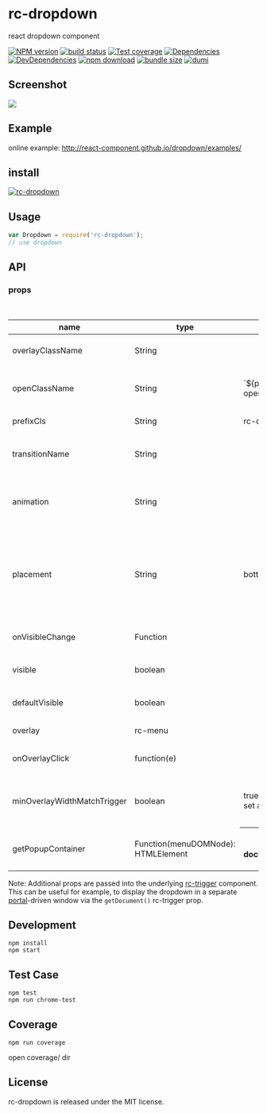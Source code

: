 # rc-dropdown 

react dropdown component

[![NPM version][npm-image]][npm-url]
[![build status][travis-image]][travis-url]
[![Test coverage][coveralls-image]][coveralls-url]
[![Dependencies][david-image]][david-url]
[![DevDependencies][david-dev-image]][david-dev-url]
[![npm download][download-image]][download-url]
[![bundle size][bundlephobia-image]][bundlephobia-url]
[![dumi][dumi-image]][dumi-url]

[npm-image]: http://img.shields.io/npm/v/rc-dropdown.svg?style=flat-square
[npm-url]: http://npmjs.org/package/rc-dropdown
[travis-image]: https://img.shields.io/travis/react-component/dropdown.svg?style=flat-square
[travis-url]: https://travis-ci.org/react-component/dropdown
[coveralls-image]: https://img.shields.io/coveralls/react-component/dropdown.svg?style=flat-square
[coveralls-url]: https://coveralls.io/r/react-component/dropdown?branch=master
[david-url]: https://david-dm.org/react-component/dropdown
[david-image]: https://david-dm.org/react-component/dropdown/status.svg?style=flat-square
[david-dev-url]: https://david-dm.org/react-component/dropdown?type=dev
[david-dev-image]: https://david-dm.org/react-component/dropdown/dev-status.svg?style=flat-square
[download-image]: https://img.shields.io/npm/dm/rc-dropdown.svg?style=flat-square
[download-url]: https://npmjs.org/package/rc-dropdown
[bundlephobia-url]: https://bundlephobia.com/result?p=rc-dropdown
[bundlephobia-image]: https://badgen.net/bundlephobia/minzip/rc-dropdown
[dumi-image]: https://img.shields.io/badge/docs%20by-dumi-blue?style=flat-square
[dumi-url]: https://github.com/umijs/dumi

## Screenshot

![](https://t.alipayobjects.com/images/rmsweb/T1bWpgXgBaXXXXXXXX.png)

## Example

online example: http://react-component.github.io/dropdown/examples/

## install

[![rc-dropdown](https://nodei.co/npm/rc-dropdown.png)](https://npmjs.org/package/rc-dropdown)

## Usage

```js
var Dropdown = require('rc-dropdown');
// use dropdown
```

## API

### props

<table class="table table-bordered table-striped">
    <thead>
    <tr>
        <th style="width: 100px;">name</th>
        <th style="width: 50px;">type</th>
        <th style="width: 50px;">default</th>
        <th>description</th>
    </tr>
    </thead>
    <tbody>
        <tr>
          <td>overlayClassName</td>
          <td>String</td>
          <td></td>
          <td>additional css class of root dom node</td>
        </tr>
        <tr>
          <td>openClassName</td>
          <td>String</td>
          <td>`${prefixCls}-open`</td>
          <td>className of trigger when dropdown is opened</td>
        </tr>
        <tr>
          <td>prefixCls</td>
          <td>String</td>
          <td>rc-dropdown</td>
          <td>prefix class name</td>
        </tr>
        <tr>
          <td>transitionName</td>
          <td>String</td>
          <td></td>
          <td>dropdown menu's animation css class name</td>
        </tr>
        <tr>
          <td>animation</td>
          <td>String</td>
          <td></td>
          <td>part of dropdown menu's animation css class name</td>
        </tr>
        <tr>
          <td>placement</td>
          <td>String</td>
          <td>bottomLeft</td>
          <td>Position of menu item. There are: topLeft, topCenter, topRight, bottomLeft, bottomCenter, bottomRight </td>
        </tr>
        <tr>
          <td>onVisibleChange</td>
          <td>Function</td>
          <td></td>
          <td>call when visible is changed</td>
        </tr>
        <tr>
          <td>visible</td>
          <td>boolean</td>
          <td></td>
          <td>whether tooltip is visible</td>
        </tr>
        <tr>
          <td>defaultVisible</td>
          <td>boolean</td>
          <td></td>
          <td>whether tooltip is visible initially</td>
        </tr>
        <tr>
          <td>overlay</td>
          <td>rc-menu</td>
          <td></td>
          <td><a href="https://github.com/react-component/menu">rc-menu</a> element</td>
        </tr>
        <tr>
          <td>onOverlayClick</td>
          <td>function(e)</td>
          <td></td>
          <td>call when overlay is clicked</td>
        </tr>
        <tr>
          <td>minOverlayWidthMatchTrigger</td>
          <td>boolean</td>
          <td>true (false when set alignPoint)</td>
          <td>whether overlay's width must not be less than trigger's </td>
        </tr>
        <tr>
          <td>getPopupContainer</td>
          <td>Function(menuDOMNode): HTMLElement</td>
          <th>() => document.body</th>
          <td>Where to render the DOM node of dropdown</td>
        </tr>
    </tbody>
</table>

Note: Additional props are passed into the underlying [rc-trigger](https://github.com/react-component/trigger) component. This can be useful for example, to display the dropdown in a separate [portal](https://reactjs.org/docs/portals.html)-driven window via the `getDocument()` rc-trigger prop.

## Development

```
npm install
npm start
```

## Test Case

```
npm test
npm run chrome-test
```

## Coverage

```
npm run coverage
```

open coverage/ dir


## License

rc-dropdown is released under the MIT license.
